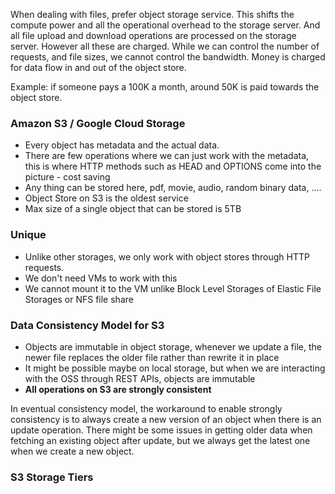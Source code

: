 When dealing with files, prefer object storage service. 
This shifts the compute power and all the operational overhead to the storage server. 
And all file upload and download operations are processed on the storage server. 
However all these are charged. While we can control the number of requests, and file sizes, we cannot control the bandwidth. Money is charged for data flow in and out of the object store. 

Example: if someone pays a 100K a month, around 50K is paid towards the object store. 

### Amazon S3 / Google Cloud Storage

- Every object has metadata and the actual data. 
- There are few operations where we can just work with the metadata, this is where HTTP methods such as HEAD and OPTIONS come into the picture - cost saving
- Any thing can be stored here, pdf, movie, audio, random binary data, ....
- Object Store on S3 is the oldest service
- Max size of a single object that can be stored is 5TB

### Unique

- Unlike other storages, we only work with object stores through HTTP requests. 
- We don't need VMs to work with this
- We cannot mount it to the VM unlike Block Level Storages of Elastic File Storages or NFS file share

### Data Consistency Model for S3

- Objects are immutable in object storage, whenever we update a file, the newer file replaces the older file rather than rewrite it in place
- It might be possible maybe on local storage, but when we are interacting with the OSS through REST APIs, objects are immutable
- **All operations on S3 are strongly consistent**

In eventual consistency model, the workaround to enable strongly consistency is to always create a new version of an object when there is an update operation. There might be some issues in getting older data when fetching an existing object after update, but we always get the latest one when we create a new object. 



### S3 Storage Tiers
